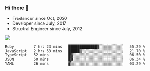 ### Hi there 👋

- Freelancer since Oct, 2020
- Developer since July, 2017
- Structral Engineer since July, 2012

<img src="https://github-readme-stats.vercel.app/api?username=an-lee&show_icons=true&icon_color=0366d6&text_color=24292e&bg_color=ffffff&hide_title=true" />

<!--START_SECTION:waka-->
```text
Ruby         7 hrs 23 mins   █████████████▓░░░░░░░░░░░   55.29 % 
JavaScript   2 hrs 53 mins   █████▒░░░░░░░░░░░░░░░░░░░   21.70 % 
TypeScript   52 mins         █▓░░░░░░░░░░░░░░░░░░░░░░░   06.50 % 
JSON         50 mins         █▓░░░░░░░░░░░░░░░░░░░░░░░   06.34 % 
YAML         26 mins         ▓░░░░░░░░░░░░░░░░░░░░░░░░   03.29 % 
```
<!--END_SECTION:waka-->
